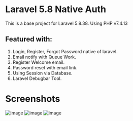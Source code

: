 # Laravel 5.8 Native Auth

This is a base project for Laravel 5.8.38.
Using PHP v7.4.13

## Featured with:
1. Login, Register, Forgot Password native of laravel.
2. Email notify with Queue Work.
3. Register Welcome email.
4. Password reset with email link.
5. Using Session via Database.
6. Laravel Debugbar Tool.

# Screenshots
![image](https://github.com/LukasCCB/Laravel5.8-Native-Auth/assets/6683056/b0d63023-4f40-4f8b-9ece-96d3784131d9)
![image](https://github.com/LukasCCB/Laravel5.8-Native-Auth/assets/6683056/d487003e-cf03-4f46-a41b-8d40b572b3b1)
![image](https://github.com/LukasCCB/Laravel5.8-Native-Auth/assets/6683056/0b97519a-0c4a-4f3f-8469-746a3fe0f478)

